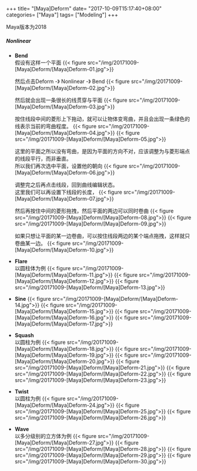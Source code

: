 +++
title= "[Maya]Deform"
date= "2017-10-09T15:17:40+08:00"
categories= ["Maya"]
tags= ["Modeling"]
+++

Maya版本为2018

##### Nonlinear
+ **Bend**  
    假设有这样一个平面
    {{< figure src="/img/20171009-[Maya]Deform/[Maya]Deform-01.jpg">}}

    然后点击Deform -》 Nonlinear -》 Bend
    {{< figure src="/img/20171009-[Maya]Deform/[Maya]Deform-02.jpg">}}

    然后就会出现一条很长的线贯穿与平面
    {{< figure src="/img/20171009-[Maya]Deform/[Maya]Deform-03.jpg">}}

    按住线段中间的菱形上下拖动，就可以让物体变弯曲，并且会出现一条绿色的线表示当前的弯曲程度。
    {{< figure src="/img/20171009-[Maya]Deform/[Maya]Deform-04.jpg">}}
    {{< figure src="/img/20171009-[Maya]Deform/[Maya]Deform-05.jpg">}}

    这里的平面之所以没有弯曲，是因为平面的方向不对，应该调整为与菱形端点的线段平行，而非垂直。  
    所以我们再次选中平面，设置他的朝向
    {{< figure src="/img/20171009-[Maya]Deform/[Maya]Deform-06.jpg">}}

    调整完之后再点击线段，回到曲线编辑状态。  
    这里我们可以再设置下线段的长度，
    {{< figure src="/img/20171009-[Maya]Deform/[Maya]Deform-07.jpg">}}

    然后再按住中间的菱形拖拽，然后平面的两边可以同时卷曲
    {{< figure src="/img/20171009-[Maya]Deform/[Maya]Deform-08.jpg">}}
    {{< figure src="/img/20171009-[Maya]Deform/[Maya]Deform-09.jpg">}}

    如果只想让平面的某一边卷曲，可以按住线段两边的某个端点拖拽，这样就只卷曲某一边。
    {{< figure src="/img/20171009-[Maya]Deform/[Maya]Deform-10.jpg">}}

+ **Flare**  
    以圆柱体为例
    {{< figure src="/img/20171009-[Maya]Deform/[Maya]Deform-11.jpg">}}
    {{< figure src="/img/20171009-[Maya]Deform/[Maya]Deform-12.jpg">}}
    {{< figure src="/img/20171009-[Maya]Deform/[Maya]Deform-13.jpg">}}

+ **Sine**
    {{< figure src="/img/20171009-[Maya]Deform/[Maya]Deform-14.jpg">}}
    {{< figure src="/img/20171009-[Maya]Deform/[Maya]Deform-15.jpg">}}
    {{< figure src="/img/20171009-[Maya]Deform/[Maya]Deform-16.jpg">}}
    {{< figure src="/img/20171009-[Maya]Deform/[Maya]Deform-17.jpg">}}

+ **Squash**  
    以圆柱为例
    {{< figure src="/img/20171009-[Maya]Deform/[Maya]Deform-18.jpg">}}
    {{< figure src="/img/20171009-[Maya]Deform/[Maya]Deform-19.jpg">}}
    {{< figure src="/img/20171009-[Maya]Deform/[Maya]Deform-20.jpg">}}
    {{< figure src="/img/20171009-[Maya]Deform/[Maya]Deform-21.jpg">}}
    {{< figure src="/img/20171009-[Maya]Deform/[Maya]Deform-22.jpg">}}
    {{< figure src="/img/20171009-[Maya]Deform/[Maya]Deform-23.jpg">}}

+ **Twist**  
    以圆柱为例
    {{< figure src="/img/20171009-[Maya]Deform/[Maya]Deform-24.jpg">}}
    {{< figure src="/img/20171009-[Maya]Deform/[Maya]Deform-25.jpg">}}
    {{< figure src="/img/20171009-[Maya]Deform/[Maya]Deform-26.jpg">}}

+ **Wave**  
    以多分级别的立方体为例
    {{< figure src="/img/20171009-[Maya]Deform/[Maya]Deform-27.jpg">}}
    {{< figure src="/img/20171009-[Maya]Deform/[Maya]Deform-28.jpg">}}
    {{< figure src="/img/20171009-[Maya]Deform/[Maya]Deform-29.jpg">}}
    {{< figure src="/img/20171009-[Maya]Deform/[Maya]Deform-30.jpg">}}




